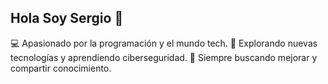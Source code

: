 ## Hola Soy Sergio 👋 

💻 Apasionado por la programación y el mundo tech.
🚀 Explorando nuevas tecnologías y aprendiendo ciberseguridad.
🎯 Siempre buscando mejorar y compartir conocimiento.


